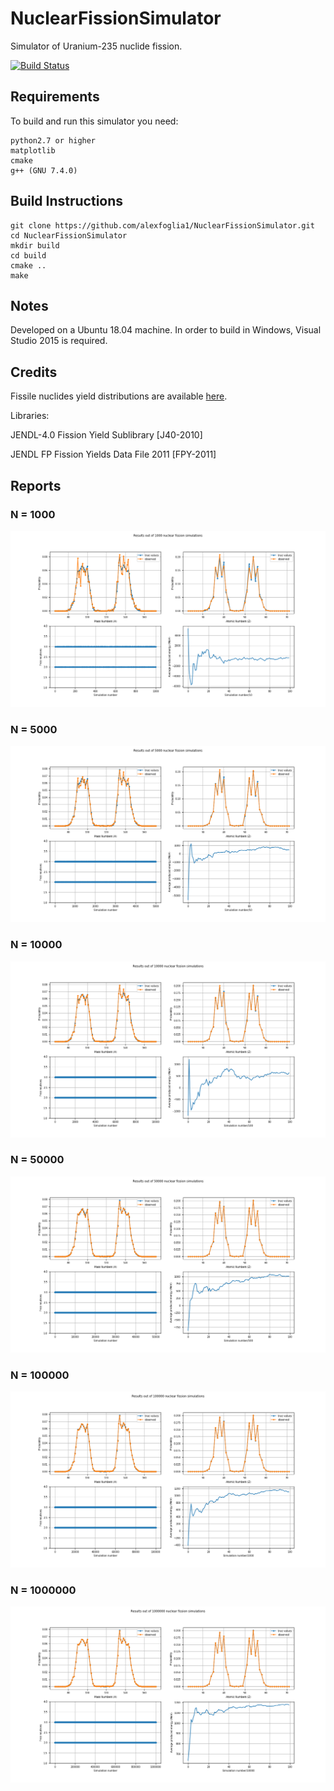 # NuclearFissionSimulator

Simulator of Uranium-235 nuclide fission.

[![Build Status](https://travis-ci.org/alexfoglia1/NuclearFissionSimulator.svg?branch=master)](https://travis-ci.org/alexfoglia1/NuclearFissionSimulator)

## Requirements

To build and run this simulator you need:
    
    python2.7 or higher
    matplotlib
    cmake
    g++ (GNU 7.4.0)

## Build Instructions

    git clone https://github.com/alexfoglia1/NuclearFissionSimulator.git
    cd NuclearFissionSimulator
    mkdir build
    cd build
    cmake ..
    make

## Notes

Developed on a Ubuntu 18.04 machine. In order to build in Windows, Visual Studio 2015 is required.

## Credits

Fissile nuclides yield distributions are available [here](https://wwwndc.jaea.go.jp/cgi-bin/FPYfig).

Libraries:

JENDL-4.0 Fission Yield Sublibrary [J40-2010]

JENDL FP Fission Yields Data File 2011 [FPY-2011]

## Reports

### N = 1000
![N_1000](Experiment_ReportN1000.png  "Experiment Report with N simulations 1000")

### N = 5000
![N_5000](Experiment_ReportN5000.png  "Experiment Report with N simulations 5000")

### N = 10000
![N_10000](Experiment_ReportN10000.png  "Experiment Report with N simulations 10000")

### N = 50000
![N_50000](Experiment_ReportN50000.png  "Experiment Report with N simulations 50000")

### N = 100000
![N_100000](Experiment_ReportN100000.png  "Experiment Report with N simulations 100000")

### N = 1000000
![N_1000000](Experiment_ReportN1000000.png  "Experiment Report with N simulations 1000000")
